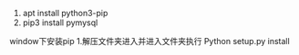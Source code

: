 1. apt install python3-pip
2. pip3 install pymysql

window下安装pip
1.解压文件夹进入并进入文件夹执行
Python setup.py install 
